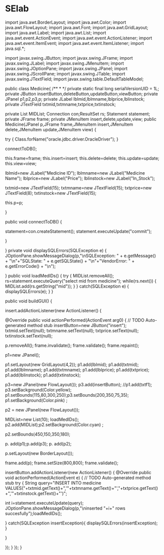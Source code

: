 # SElab


import java.awt.BorderLayout;
import java.awt.Color;
import java.awt.FlowLayout;
import java.awt.Font;
import java.awt.GridLayout;
import java.awt.Label;
import java.awt.List;
import java.awt.event.ActionEvent;
import java.awt.event.ActionListener;
import java.awt.event.ItemEvent;
import java.awt.event.ItemListener;
import java.sql.*;

import javax.swing.JButton;
import javax.swing.JFrame;
import javax.swing.JLabel;
import javax.swing.JMenuItem;
import javax.swing.JOptionPane;
import javax.swing.JPanel;
import javax.swing.JScrollPane;
import javax.swing.JTable;
import javax.swing.JTextField;
import javax.swing.table.DefaultTableModel;

public class Medicine{
/**
*
*/
private static final long serialVersionUID = 1L;
private JButton insertButton,deleteButton,updateButton,viewButton;
private JPanel p1,p2,p3,p;
private JLabel lblmid,lblmname,lblprice,lblinstock;
private JTextField txtmid,txtmname,txtprice,txtinstock;

private List MIDList;
Connection con;ResultSet rs;
Statement statement;
private JFrame frame;
private JMenuItem insert,delete,update,view;
public Medicine(JPanel p,JFrame frame,JMenuItem insert,JMenuItem delete,JMenuItem update,JMenuItem view)
{

try
{
Class.forName("oracle.jdbc.driver.OracleDriver");
}

connectToDB();

this.frame=frame;
this.insert=insert;
this.delete=delete;
this.update=update;
this.view=view;

lblmid=new JLabel("Medicine ID");
lblmname=new JLabel("Medicine Name");
lblprice=new JLabel("Price");
lblinstock=new JLabel("In_Stock");


txtmid=new JTextField(15);
txtmname=new JTextField(15);
txtprice=new JTextField(8);
txtinstock=new JTextField(15);

this.p=p;



}

public void connectToDB()
 {

statement=con.createStatement();
statement.executeUpdate("commit");


}

 }
private void displaySQLErrors(SQLException e)
{
JOptionPane.showMessageDialog(p,"\nSQLException: " + e.getMessage() + "\n"+"SQLState: " + e.getSQLState() + "\n"+"VendorError: " + e.getErrorCode() + "\n");


}
public void loadMedIDs() {
try {
MIDList.removeAll();
rs=statement.executeQuery("select mid from medicine");
while(rs.next()) {
MIDList.add(rs.getString("mid"));
}
}
catch(SQLException e) {
displaySQLErrors(e);
}
}

public void buildGUI() {



insert.addActionListener(new ActionListener() {

@Override
public void actionPerformed(ActionEvent arg0) {
// TODO Auto-generated method stub
insertButton=new JButton("insert");
txtmid.setText(null);
txtmname.setText(null);
txtprice.setText(null);
txtinstock.setText(null);


p.removeAll();
frame.invalidate();
frame.validate();
frame.repaint();


p1=new JPanel();

p1.setLayout(new GridLayout(4,2));
p1.add(lblmid);
p1.add(txtmid);
p1.add(lblmname);
p1.add(txtmname);
p1.add(lblprice);
p1.add(txtprice);
p1.add(lblinstock);
p1.add(txtinstock);

p3=new JPanel(new FlowLayout());
p3.add(insertButton);
//p1.add(txtf1);
p3.setBackground(Color.yellow);
p1.setBounds(115,80,300,250);p3.setBounds(200,350,75,35);
p1.setBackground(Color.pink) ;





p2 = new JPanel(new FlowLayout());

MIDList=new List(10);
loadMedIDs();
p2.add(MIDList);p2.setBackground(Color.cyan) ;

p2.setBounds(450,150,350,180);


p. add(p1);p.add(p3);
p. add(p2);


p.setLayout(new BorderLayout());

frame.add(p);
frame.setSize(800,800);
frame.validate();

insertButton.addActionListener(new ActionListener() {
@Override
public void actionPerformed(ActionEvent e) {
// TODO Auto-generated method stub
try {
String query="INSERT INTO medicine VALUES("+txtmid.getText()+",'"+txtmname.getText()+"',"+txtprice.getText()+",'"+txtinstock.getText()+"')";

int i=statement.executeUpdate(query);
JOptionPane.showMessageDialog(p,"\ninserted "+i+" rows succesfully");loadMedIDs();



}
catch(SQLException insertException){
displaySQLErrors(insertException);
}

}


});
}
});
 }
